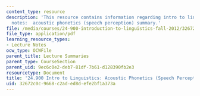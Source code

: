 ```yaml
---
content_type: resource
description: 'This resource contains information regarding intro to linguistics lecture
  notes:  acoustic phonetics (speech perception) summary.'
file: /media/courses/24-900-introduction-to-linguistics-fall-2012/32672c0c9668c2aded8defe2bf1a373a_MIT24_900F12_Acostc_sumary.pdf
file_type: application/pdf
learning_resource_types:
- Lecture Notes
ocw_type: OCWFile
parent_title: Lecture Summaries
parent_type: CourseSection
parent_uid: 9ec6c0e2-deb7-81df-7b61-d128390fb2e3
resourcetype: Document
title: '24.900 Intro to Linguistics: Acoustic Phonetics (Speech Perception) Summary'
uid: 32672c0c-9668-c2ad-ed8d-efe2bf1a373a
---
```


